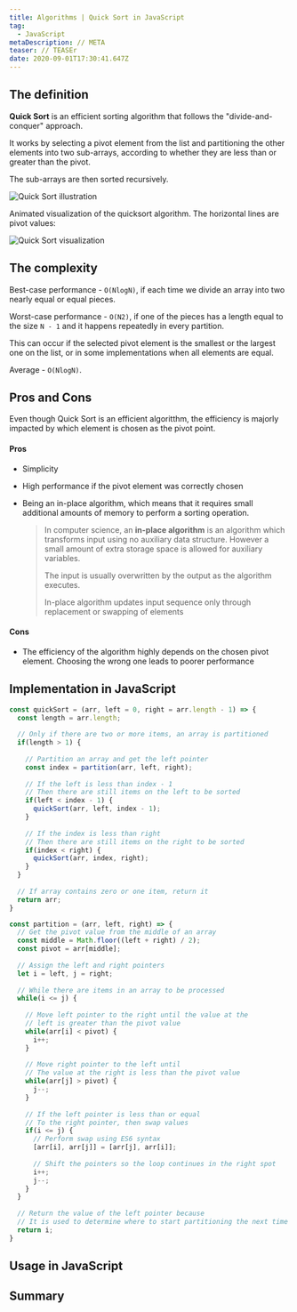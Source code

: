 ```yaml
---
title: Algorithms | Quick Sort in JavaScript
tag:
  - JavaScript
metaDescription: // META
teaser: // TEASEr
date: 2020-09-01T17:30:41.647Z
---
```

## The definition

**Quick Sort** is an efficient sorting algorithm that follows the "divide-and-conquer" approach.

It works by selecting a pivot element from the list and partitioning the other elements into two sub-arrays, according to whether they are less than or greater than the pivot. 

The sub-arrays are then sorted recursively.

![Quick Sort illustration](/img/quicksort-example.gif "Quick Sort illustration")

Animated visualization of the quicksort algorithm. The horizontal lines are pivot values:

![Quick Sort visualization](/img/sorting_quicksort_anim.gif "Quick Sort visualization")

## The complexity

Best-case performance - `O(NlogN)`, if each time we divide an array into two nearly equal or equal pieces.

Worst-case performance - `O(N2)`, if one of the pieces has a length equal to the size `N - 1` and it happens repeatedly in every partition.

This can occur if the selected pivot element is the smallest or the largest one on the list, or in some implementations when all elements are equal.

Average - `O(NlogN)`.

## Pros and Cons

Even though Quick Sort is an efficient algoritthm, the efficiency is majorly impacted by which element is chosen as the pivot point.

#### Pros

* Simplicity
* High performance if the pivot element was correctly chosen 
* Being an in-place algorithm, which means that it requires small additional amounts of memory to perform a sorting operation.

  > In computer science, an **in-place algorithm** is an algorithm which transforms input using no auxiliary data structure. However a small amount of extra storage space is allowed for auxiliary variables. 
  >
  > The input is usually overwritten by the output as the algorithm executes. 
  >
  > In-place algorithm updates input sequence only through replacement or swapping of elements

#### Cons

* The efficiency of the algorithm highly depends on the chosen pivot element. Choosing the wrong one leads to poorer performance

## Implementation in JavaScript

```javascript
const quickSort = (arr, left = 0, right = arr.length - 1) => {
  const length = arr.length;
  
  // Only if there are two or more items, an array is partitioned
  if(length > 1) {
    
    // Partition an array and get the left pointer
    const index = partition(arr, left, right);
    
    // If the left is less than index - 1
    // Then there are still items on the left to be sorted
    if(left < index - 1) {
      quickSort(arr, left, index - 1);
    }
    
    // If the index is less than right
    // Then there are still items on the right to be sorted
    if(index < right) {
      quickSort(arr, index, right);
    }
  }
  
  // If array contains zero or one item, return it
  return arr;
}

const partition = (arr, left, right) => {
  // Get the pivot value from the middle of an array
  const middle = Math.floor((left + right) / 2);
  const pivot = arr[middle];
  
  // Assign the left and right pointers
  let i = left, j = right;
  
  // While there are items in an array to be processed
  while(i <= j) {
    
    // Move left pointer to the right until the value at the
    // left is greater than the pivot value
    while(arr[i] < pivot) {
      i++;
    }
    
    // Move right pointer to the left until
    // The value at the right is less than the pivot value
    while(arr[j] > pivot) {
      j--;
    }
    
    // If the left pointer is less than or equal
    // To the right pointer, then swap values
    if(i <= j) {
      // Perform swap using ES6 syntax
      [arr[i], arr[j]] = [arr[j], arr[i]];
      
      // Shift the pointers so the loop continues in the right spot
      i++;
      j--;
    }
  }
    
  // Return the value of the left pointer because
  // It is used to determine where to start partitioning the next time
  return i;
}
```

## Usage in JavaScript

## Summary